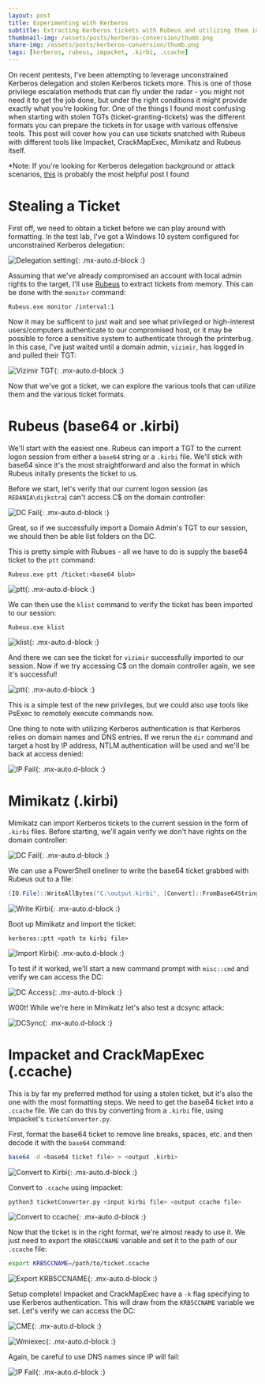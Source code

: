 ```yaml
---
layout: post
title: Experimenting with Kerberos
subtitle: Extracting Kerberos tickets with Rubeus and utilizing them in various formats
thumbnail-img: /assets/posts/kerberos-conversion/thumb.png
share-img: /assets/posts/kerberos-conversion/thumb.png
tags: [kerberos, rubeus, impacket, .kirbi, .ccache]
---
```


On recent pentests, I've been attempting to leverage unconstrained Kerberos delegation and stolen Kerberos tickets more. This is one of those privilege escalation methods that can fly under the radar - you might not need it to get the job done, but under the right conditions it might provide exactly what you're looking for. One of the things I found most confusing when starting with stolen TGTs (ticket-granting-tickets) was the different formats you can prepare the tickets in for usage with various offensive tools. This post will cover how you can use tickets snatched with Rubeus with different tools like Impacket, CrackMapExec, Mimikatz and Rubeus itself.

*Note: If you're looking for Kerberos delegation background or attack scenarios, [this](http://www.harmj0y.net/blog/redteaming/not-a-security-boundary-breaking-forest-trusts/) is probably the most helpful post I found

# Stealing a Ticket
First off, we need to obtain a ticket before we can play around with formatting. In the test lab, I've got a Windows 10 system configured for unconstrained Kerberos delegation:

![Delegation setting](/assets/posts/kerberos-conversion/delegation-setting.png){: .mx-auto.d-block :}

Assuming that we've already compromised an account with local admin rights to the target, I'll use [Rubeus](https://github.com/GhostPack/Rubeus) to extract tickets from memory. This can be done with the `monitor` command:

~~~
Rubeus.exe monitor /interval:1
~~~

Now it may be sufficent to just wait and see what privileged or high-interest users/computers authenticate to our compromised host, or it may be possible to force a sensitive system to authenticate through the printerbug. In this case, I've just waited until a domain admin, `vizimir`, has logged in and pulled their TGT:

![Vizimir TGT](/assets/posts/kerberos-conversion/capture-viz-tgt.png){: .mx-auto.d-block :}

Now that we've got a ticket, we can explore the various tools that can utilize them and the various ticket formats.

# Rubeus (base64 or .kirbi)
We'll start with the easiest one. Rubeus can import a TGT to the current logon session from either a `base64` string or a `.kirbi` file. We'll stick with base64 since it's the most straightforward and also the format in which Rubeus initally presents the ticket to us.

Before we start, let's verify that our current logon session (as `REDANIA\dijkstra`) can't access C$ on the domain controller:

![DC Fail](/assets/posts/kerberos-conversion/rubeus/verify-no-dc-access.png){: .mx-auto.d-block :}

Great, so if we successfully import a Domain Admin's TGT to our session, we should then be able list folders on the DC.

This is pretty simple with Rubues - all we have to do is supply the base64 ticket to the `ptt` command:

~~~
Rubeus.exe ptt /ticket:<base64 blob>
~~~

![ptt](/assets/posts/kerberos-conversion/rubeus/rubeus-ptt.png){: .mx-auto.d-block :}

We can then use the `klist` command to verify the ticket has been imported to our session:

~~~
Rubeus.exe klist
~~~

![klist](/assets/posts/kerberos-conversion/rubeus/rubeus-klist.png){: .mx-auto.d-block :}

And there we can see the ticket for `vizimir` successfully imported to our session. Now if we try accessing C$ on the domain controller again, we see it's successful!

![ptt](/assets/posts/kerberos-conversion/rubeus/access-dc.png){: .mx-auto.d-block :}

This is a simple test of the new privileges, but we could also use tools like PsExec to remotely execute commands now.

One thing to note with utilizing Kerberos authentication is that Kerberos relies on domain names and DNS entries. If we rerun the `dir` command and target a host by IP address, NTLM authentication will be used and we'll be back at access denied:

![IP Fail](/assets/posts/kerberos-conversion/rubeus/ip-fail.png){: .mx-auto.d-block :}

# Mimikatz (.kirbi)
Mimikatz can import Kerberos tickets to the current session in the form of `.kirbi` files. Before starting, we'll again verify we don't have rights on the domain controller:

![DC Fail](/assets/posts/kerberos-conversion/mimikatz/verify-no-dc-access.png){: .mx-auto.d-block :}

We can use a PowerShell oneliner to write the base64 ticket grabbed with Rubeus out to a file:

```powershell
[IO.File]::WriteAllBytes("C:\output.kirbi", [Convert]::FromBase64String("<base64 blob>"))
```

![Write Kirbi](/assets/posts/kerberos-conversion/mimikatz/write-kirbi.png){: .mx-auto.d-block :}

Boot up Mimikatz and import the ticket:

~~~
kerberos::ptt <path to kirbi file>
~~~

![Import Kirbi](/assets/posts/kerberos-conversion/mimikatz/import-kirbi.png){: .mx-auto.d-block :}

To test if it worked, we'll start a new command prompt with `misc::cmd` and verify we can access the DC:

![DC Access](/assets/posts/kerberos-conversion/mimikatz/access-dc.png){: .mx-auto.d-block :}

W00t! While we're here in Mimikatz let's also test a dcsync attack:

![DCSync](/assets/posts/kerberos-conversion/mimikatz/dcsync.png){: .mx-auto.d-block :}

# Impacket and CrackMapExec (.ccache)
This is by far my preferred method for using a stolen ticket, but it's also the one with the most formatting steps. We need to get the base64 ticket into a `.ccache` file. We can do this by converting from a `.kirbi` file, using Impacket's `ticketConverter.py`. 

First, format the base64 ticket to remove line breaks, spaces, etc. and then decode it with the `base64` command:

```bash
base64 -d <base64 ticket file> > <output .kirbi> 
```

![Convert to Kirbi](/assets/posts/kerberos-conversion/impacket/convert-to-kirbi.png){: .mx-auto.d-block :}


Convert to `.ccache` using Impacket:

```bash
python3 ticketConverter.py <input kirbi file> <output ccache file>
```

![Convert to ccache](/assets/posts/kerberos-conversion/impacket/kirbi-to-ccache.png){: .mx-auto.d-block :}

Now that the ticket is in the right format, we're almost ready to use it. We just need to export the `KRB5CCNAME` variable and set it to the path of our `.ccache` file:

```bash
export KRB5CCNAME=/path/to/ticket.ccache
```

![Export KRB5CCNAME](/assets/posts/kerberos-conversion/impacket/export-krb5ccname.png){: .mx-auto.d-block :}

Setup complete! Impacket and CrackMapExec have a `-k` flag specifying to use Kerberos authentication. This will draw from the `KRB5CCNAME` variable we set. Let's verify we can access the DC:

![CME](/assets/posts/kerberos-conversion/impacket/cme-example.png){: .mx-auto.d-block :}

![Wmiexec](/assets/posts/kerberos-conversion/impacket/impacket-example.png){: .mx-auto.d-block :}

Again, be careful to use DNS names since IP will fail:

![IP Fail](/assets/posts/kerberos-conversion/impacket/ip-fail.png){: .mx-auto.d-block :}